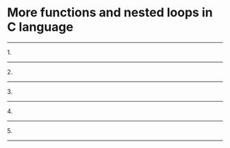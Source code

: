 # More functions and nested loops in C language

<section>

<hr>
1.
<hr>
2.
<hr>
3.
<hr>
4.
<hr>
5.
<hr>

</section>
